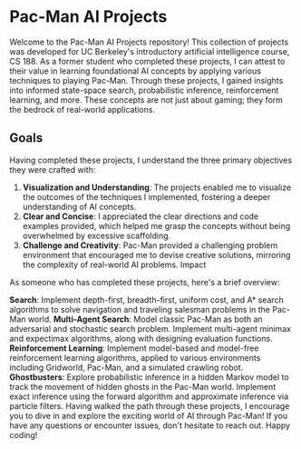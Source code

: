 # Pac-Man AI Projects
Welcome to the Pac-Man AI Projects repository! This collection of projects was developed for UC Berkeley's introductory artificial intelligence course, CS 188. As a former student who completed these projects, I can attest to their value in learning foundational AI concepts by applying various techniques to playing Pac-Man. Through these projects, I gained insights into informed state-space search, probabilistic inference, reinforcement learning, and more. These concepts are not just about gaming; they form the bedrock of real-world applications.

## Goals
Having completed these projects, I understand the three primary objectives they were crafted with:

1. **Visualization and Understanding**: The projects enabled me to visualize the outcomes of the techniques I implemented, fostering a deeper understanding of AI concepts.
2. **Clear and Concise**: I appreciated the clear directions and code examples provided, which helped me grasp the concepts without being overwhelmed by excessive scaffolding.
3. **Challenge and Creativity**: Pac-Man provided a challenging problem environment that encouraged me to devise creative solutions, mirroring the complexity of real-world AI problems.
Impact


As someone who has completed these projects, here's a brief overview:

**Search**: Implement depth-first, breadth-first, uniform cost, and A* search algorithms to solve navigation and traveling salesman problems in the Pac-Man world.
**Multi-Agent Search**: Model classic Pac-Man as both an adversarial and stochastic search problem. Implement multi-agent minimax and expectimax algorithms, along with designing evaluation functions.
**Reinforcement Learning**: Implement model-based and model-free reinforcement learning algorithms, applied to various environments including Gridworld, Pac-Man, and a simulated crawling robot.
**Ghostbusters**: Explore probabilistic inference in a hidden Markov model to track the movement of hidden ghosts in the Pac-Man world. Implement exact inference using the forward algorithm and approximate inference via particle filters.
Having walked the path through these projects, I encourage you to dive in and explore the exciting world of AI through Pac-Man! If you have any questions or encounter issues, don't hesitate to reach out. Happy coding!
